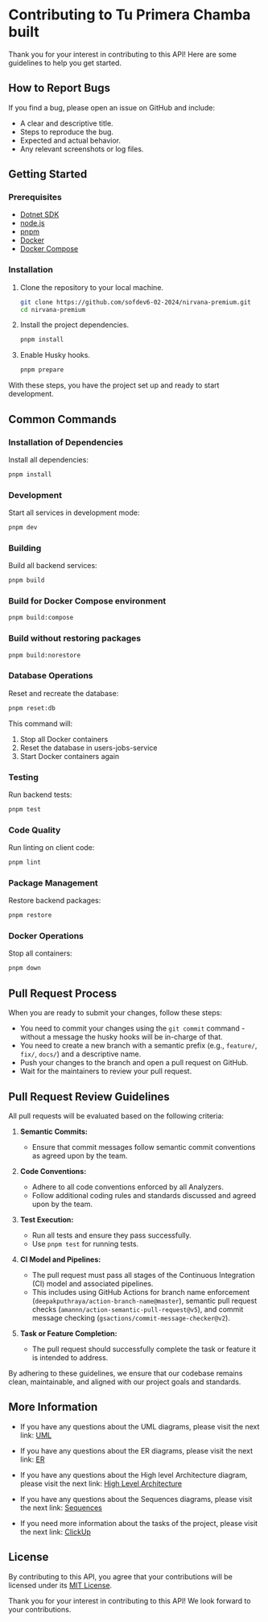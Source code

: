 # Contributing to Tu Primera Chamba built

Thank you for your interest in contributing to this API! Here are some
guidelines to help you get started.

## How to Report Bugs

If you find a bug, please open an issue on GitHub and include:

- A clear and descriptive title.
- Steps to reproduce the bug.
- Expected and actual behavior.
- Any relevant screenshots or log files.

## Getting Started

### Prerequisites

- [Dotnet SDK](https://dotnet.microsoft.com/download)
- [node.js](https://nodejs.org/en/)
- [pnpm](https://pnpm.io/)
- [Docker](https://www.docker.com/)
- [Docker Compose](https://docs.docker.com/compose/)

### Installation

1. Clone the repository to your local machine.

   ```bash
   git clone https://github.com/sofdev6-02-2024/nirvana-premium.git
   cd nirvana-premium
   ```

2. Install the project dependencies.

   ```bash
   pnpm install
   ```

3. Enable Husky hooks.

   ```bash
   pnpm prepare
   ```

With these steps, you have the project set up and ready to start development.

## Common Commands

### Installation of Dependencies

Install all dependencies:

```bash
pnpm install
```

### Development

Start all services in development mode:

```bash
pnpm dev
```

### Building

Build all backend services:

```bash
pnpm build
```

### Build for Docker Compose environment

```bash
pnpm build:compose
```

### Build without restoring packages

```bash
pnpm build:norestore
```

### Database Operations

Reset and recreate the database:

```bash
pnpm reset:db
```

This command will:

1. Stop all Docker containers
2. Reset the database in users-jobs-service
3. Start Docker containers again

### Testing

Run backend tests:

```bash
pnpm test
```

### Code Quality

Run linting on client code:

```bash
pnpm lint
```

### Package Management

Restore backend packages:

```bash
pnpm restore
```

### Docker Operations

Stop all containers:

```bash
pnpm down
```

## Pull Request Process

When you are ready to submit your changes, follow these steps:

- You need to commit your changes using the `git commit` command - without a
  message the husky hooks will be in-charge of that.
- You need to create a new branch with a semantic prefix (e.g., `feature/`,
  `fix/`, `docs/`) and a descriptive name.
- Push your changes to the branch and open a pull request on GitHub.
- Wait for the maintainers to review your pull request.

## Pull Request Review Guidelines

All pull requests will be evaluated based on the following criteria:

1. **Semantic Commits:**

   - Ensure that commit messages follow semantic commit conventions as agreed
     upon by the team.

2. **Code Conventions:**

   - Adhere to all code conventions enforced by all Analyzers.
   - Follow additional coding rules and standards discussed and agreed upon by
     the team.

3. **Test Execution:**

   - Run all tests and ensure they pass successfully.
   - Use `pnpm test` for running tests.

4. **CI Model and Pipelines:**

   - The pull request must pass all stages of the Continuous Integration (CI)
     model and associated pipelines.
   - This includes using GitHub Actions for branch name enforcement
     (`deepakputhraya/action-branch-name@master`), semantic pull request checks
     (`amannn/action-semantic-pull-request@v5`), and commit message checking
     (`gsactions/commit-message-checker@v2`).

5. **Task or Feature Completion:**
   - The pull request should successfully complete the task or feature it is
     intended to address.

By adhering to these guidelines, we ensure that our codebase remains clean,
maintainable, and aligned with our project goals and standards.

## More Information

- If you have any questions about the UML diagrams, please visit the next link:
  [UML](https://drive.google.com/file/d/1dVLV4ie198BHpQiql4AHYCrFuKQagkJt/view?usp=sharing)

- If you have any questions about the ER diagrams, please visit the next link:
  [ER](https://app.eraser.io/workspace/We4tsBUnaS4cjPDOjva0)

- If you have any questions about the High level Architecture diagram, please
  visit the next link:
  [High Level Architecture](https://app.eraser.io/workspace/6EzVRNUynFZYHnx5UF9E)

- If you have any questions about the Sequences diagrams, please visit the next
  link: [Sequences](https://app.eraser.io/workspace/rLwT0ZG9RRwDy1hojV7r)

- If you need more information about the tasks of the project, please visit the
  next link: [ClickUp](https://app.clickup.com/9011403313/v/l/li/901105338858)

## License

By contributing to this API, you agree that your contributions will be licensed
under its [MIT License](LICENSE).

Thank you for your interest in contributing to this API! We look forward to your
contributions.
